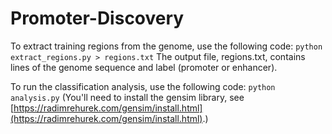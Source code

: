 # Promoter-Discovery

To extract training regions from the genome, use the following code:
`python extract_regions.py > regions.txt`
The output file, regions.txt, contains lines of the genome sequence and label (promoter or enhancer).

To run the classification analysis, use the following code:
`python analysis.py`
(You'll need to install the gensim library, see [https://radimrehurek.com/gensim/install.html](https://radimrehurek.com/gensim/install.html).)

